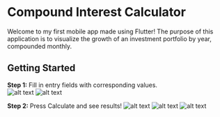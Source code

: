 # Compound Interest Calculator
Welcome to my first mobile app made using Flutter!
The purpose of this application is to visualize the growth of an investment portfolio by year, compounded monthly.

## Getting Started
**Step 1:** Fill in entry fields with corresponding values.  
![alt text](images/1.jpg "Logo Title Text 1")
![alt text](images/2.jpg "Logo Title Text 1")  

**Step 2:** Press Calculate and see results!
![alt text](images/3.jpg "Logo Title Text 1")
![alt text](images/4.jpg "Logo Title Text 1")
![alt text](images/Popup.gif "Logo Title Text 1")  